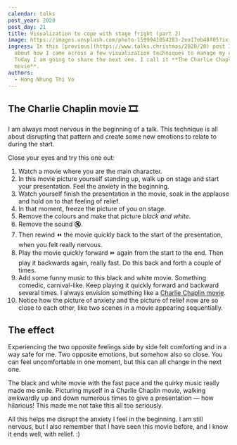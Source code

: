 ```yaml
---
calendar: talks
post_year: 2020
post_day: 21
title: Visualization to cope with stage fright (part 2)
image: https://images.unsplash.com/photo-1599941054283-2ea17eb48f05?ixid=MXwxMjA3fDB8MHxwaG90by1wYWdlfHx8fGVufDB8fHw%3D&ixlib=rb-1.2.1&auto=format&fit=crop&w=750&q=80
ingress: In this [previous](https://www.talks.christmas/2020/20) post I wrote
  about how I came across a few visualization techniques to manage my own fear.
  Today I am going to share the next one. I call it **The Charlie Chaplin
  movie**.
authors:
  - Hong Nhung Thi Vo
---
```

## The Charlie Chaplin movie 🎞️

I am always most nervous in the beginning of a talk. This technique is all about disrupting that pattern and create some new emotions to relate to during the start.

Close your eyes and try this one out:

1. Watch a movie where you are the main character.
2. In this movie picture yourself standing up, walk up on stage and start your presentation. Feel the anxiety in the beginning.
3. Watch yourself finish the presentation in the movie, soak in the applause and hold on to that feeling of relief.
4. In that moment, freeze the picture of you on stage. 
5. Remove the colours and make that picture *black and white*.
6. Remove the sound :mute:.
7. Then rewind :rewind: the movie quickly back to the start of the presentation, when you felt really nervous.
8. Play the movie quickly forward :fast_forward: again from the start to the end. Then play it backwards again, really fast. Do this back and forth a couple of times.
9. Add some funny music to this black and white movie. Something comedic, carnival-like. Keep playing it quickly forward and backward several times. I always envision something like a [Charlie Chaplin movie](https://www.youtube.com/watch?v=Z7-QdoofMq8).
10. Notice how the picture of anxiety and the picture of relief now are so close to each other, like two scenes in a movie appearing sequentially.

## The effect

Experiencing the two opposite feelings side by side felt comforting and in a way safe for me. Two opposite emotions, but somehow also so close. You can feel uncomfortable in one moment, but this can all change in the next one.

The black and white movie with the fast pace and the quirky music really made me smile. Picturing myself in a Charlie Chaplin movie, walking awkwardly up and down numerous times to give a presentation — how hilarious! This made me not take this all too seriously.

All this helps me disrupt the anxiety I feel in the beginning. I am still nervous, but I also remember that I have seen this movie before, and I know it ends well, with relief. :)